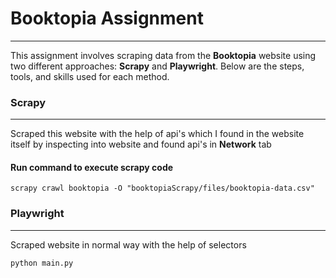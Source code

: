 # Booktopia Assignment

---------------------------
This assignment involves scraping data from the **Booktopia** website using two different approaches: **Scrapy** and **Playwright**. Below are the steps, tools, and skills used for each method.  

### Scrapy

---------------------------
Scraped this website with the help of api's which 
I found in the website itself by inspecting into website and 
found api's in **Network** tab

#### Run command to execute scrapy code

```
scrapy crawl booktopia -O "booktopiaScrapy/files/booktopia-data.csv"
```

### Playwright

---------------------------
Scraped website in normal way with the help of selectors

```
python main.py
```


